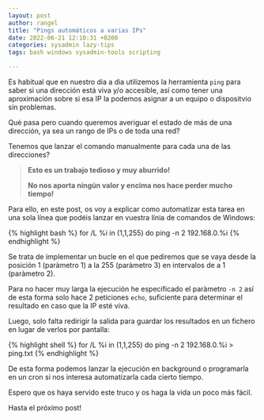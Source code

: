 ```yaml
---
layout: post
author: rangel
title: "Pings automáticos a varias IPs"
date: 2022-06-21 12:10:31 +0200
categories: sysadmin lazy-tips
tags: bash windows sysadmin-tools scripting

---
```


Es habitual que en nuestro dia a dia utilizemos la herramienta `ping` para saber si una dirección está viva y/o accesible, así como tener una aproximación sobre si esa IP la podemos asignar a un equipo o dispositvio sin problemas.

Què pasa pero cuando queremos averiguar el estado de más de una dirección, ya sea un rango de IPs o de toda una red?

Tenemos que lanzar el comando manualmente para cada una de las direcciones?

> **Esto es un trabajo tedioso y muy aburrido!**
>
> **No nos aporta ningún valor y encima nos hace perder mucho tiempo!**

Para ello, en este post, os voy a explicar como automatizar esta tarea en una sola línea que podéis lanzar en vuestra línia de comandos de Windows:

<!--more-->

{% highlight bash %}
for /L %i in (1,1,255) do ping -n 2 192.168.0.%i
{% endhighlight %}

Se trata de implementar un bucle en el que pediremos que se vaya desde la posición 1 (paràmetro 1) a la 255 (paràmetro 3) en intervalos de a 1 (paràmetro 2).

Para no hacer muy larga la ejecución he especificado el paràmetro `-n 2` así de esta forma solo hace 2 peticiones `echo`, suficiente para determinar el resultado en caso que la IP esté viva.

Luego, solo falta redirigir la salida para guardar los resultados en un fichero en lugar de verlos por pantalla:

{% highlight shell %}
for /L %i in (1,1,255) do ping -n 2 192.168.0.%i > ping.txt
{% endhighlight %}

De esta forma podemos lanzar la ejecución en background o programarla en un cron si nos interesa automatizarla cada cierto tiempo.

Espero que os haya servido este truco y os haga la vida un poco más fácil.

Hasta el próximo post!
